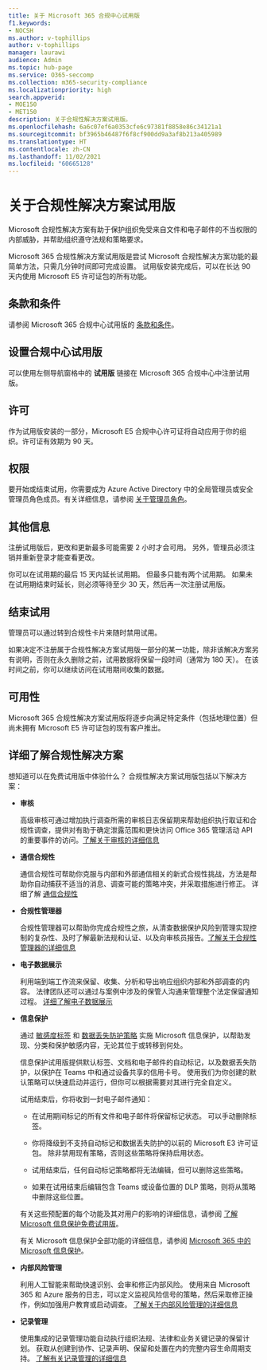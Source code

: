 ```yaml
---
title: 关于 Microsoft 365 合规中心试用版
f1.keywords:
- NOCSH
ms.author: v-tophillips
author: v-tophillips
manager: laurawi
audience: Admin
ms.topic: hub-page
ms.service: O365-seccomp
ms.collection: m365-security-compliance
ms.localizationpriority: high
search.appverid:
- MOE150
- MET150
description: 关于合规性解决方案试用版。
ms.openlocfilehash: 6a6c07ef6a0353cfe6c97381f8858e86c34121a1
ms.sourcegitcommit: bf3965b46487f6f8cf900dd9a3af8b213a405989
ms.translationtype: HT
ms.contentlocale: zh-CN
ms.lasthandoff: 11/02/2021
ms.locfileid: "60665128"
---
```

# <a name="about-the-compliance-solutions-trial"></a>关于合规性解决方案试用版

Microsoft 合规性解决方案有助于保护组织免受来自文件和电子邮件的不当权限的内部威胁，并帮助组织遵守法规和策略要求。

Microsoft 365 合规性解决方案试用版是尝试 Microsoft 合规性解决方案功能的最简单方法，只需几分钟时间即可完成设置。 试用版安装完成后，可以在长达 90 天内使用 Microsoft E5 许可证包的所有功能。

## <a name="terms-and-conditions"></a>条款和条件

请参阅 Microsoft 365 合规中心试用版的 [条款和条件](terms-conditions.md)。

## <a name="set-up-a-compliance-trial"></a>设置合规中心试用版

可以使用左侧导航窗格中的 **试用版** 链接在 Microsoft 365 合规中心中注册试用版。

## <a name="licensing"></a>许可

作为试用版安装的一部分，Microsoft E5 合规中心许可证将自动应用于你的组织。许可证有效期为 90 天。

## <a name="permissions"></a>权限

要开始或结束试用，你需要成为 Azure Active Directory 中的全局管理员或安全管理员角色成员。有关详细信息，请参阅 [关于管理员角色](../admin/add-users/about-admin-roles.md)。

## <a name="additional-information"></a>其他信息

注册试用版后，更改和更新最多可能需要 2 小时才会可用。 另外，管理员必须注销并重新登录才能查看更改。

你可以在试用期的最后 15 天内延长试用期。 但最多只能有两个试用期。 如果未在试用期结束时延长，则必须等待至少 30 天，然后再一次注册试用版。

## <a name="ending-the-trial"></a>结束试用

管理员可以通过转到合规性卡片来随时禁用试用。

如果决定不注册属于合规性解决方案试用版一部分的某一功能，除非该解决方案另有说明，否则在永久删除之前，试用数据将保留一段时间（通常为 180 天）。 在该时间之前，你可以继续访问在试用期间收集的数据。

## <a name="availability"></a>可用性

Microsoft 365 合规性解决方案试用版将逐步向满足特定条件（包括地理位置）但尚未拥有 Microsoft E5 许可证包的现有客户推出。

## <a name="learn-more-about-compliance-solutions"></a>详细了解合规性解决方案

想知道可以在免费试用版中体验什么？ 合规性解决方案试用版包括以下解决方案：

- **审核**

    高级审核可通过增加执行调查所需的审核日志保留期来帮助组织执行取证和合规性调查，提供对有助于确定泄露范围和更快访问 Office 365 管理活动 API 的重要事件的访问。[了解关于审核的详细信息](advanced-audit.md)

- **通信合规性**

    通信合规性可帮助你克服与内部和外部通信相关的新式合规性挑战，方法是帮助你自动捕获不适当的消息、调查可能的策略冲突，并采取措施进行修正。 详细了解 [通信合规性](communication-compliance.md)

- **合规性管理器**

    合规性管理器可以帮助你完成合规性之旅，从清查数据保护风险到管理实现控制的复杂性、及时了解最新法规和认证、以及向审核员报告。[了解关于合规性管理器的详细信息](compliance-manager.md)

- **电子数据展示**

    利用端到端工作流来保留、收集、分析和导出响应组织内部和外部调查的内容。 法律团队还可以通过与案例中涉及的保管人沟通来管理整个法定保留通知过程。 [详细了解电子数据展示](ediscovery.md)

- **信息保护**

    通过 [敏感度标签](sensitivity-labels.md) 和 [数据丢失防护策略](dlp-learn-about-dlp.md) 实施 Microsoft 信息保护，以帮助发现、分类和保护敏感内容，无论其位于或转移到何处。
    
    信息保护试用版提供默认标签、文档和电子邮件的自动标记，以及数据丢失防护，以保护在 Teams 中和通过设备共享的信用卡号。 使用我们为你创建的默认策略可以快速启动并运行，但你可以根据需要对其进行完全自定义。
    
    试用结束后，你将收到一封电子邮件通知：
    
    - 在试用期间标记的所有文件和电子邮件将保留标记状态。 可以手动删除标签。
    
    - 你将降级到不支持自动标记和数据丢失防护的以前的 Microsoft E3 许可证包。 除非禁用现有策略，否则这些策略将保持启用状态。
    
    - 试用结束后，任何自动标记策略都将无法编辑，但可以删除这些策略。
    
    - 如果在试用结束后编辑包含 Teams 或设备位置的 DLP 策略，则将从策略中删除这些位置。
    
    有关这些预配置的每个功能及其对用户的影响的详细信息，请参阅 [了解 Microsoft 信息保护免费试用版](mip-easy-trials.md)。
    
    有关 Microsoft 信息保护全部功能的详细信息，请参阅 [Microsoft 365 中的 Microsoft 信息保护](information-protection.md)。

- **内部风险管理**

    利用人工智能来帮助快速识别、会审和修正内部风险。 使用来自 Microsoft 365 和 Azure 服务的日志，可以定义监视风险信号的策略，然后采取修正操作，例如加强用户教育或启动调查。 [了解关于内部风险管理的详细信息](insider-risk-management-solution-overview.md)

<!--
- **privacy management**

    Privacy management helps your organization understand and manage the personal data in your Microsoft 365 environment, remediate potential privacy risks, and fulfill subject rights requests. [Learn more](/privacy/solutions/privacymanagement/privacy-management)
-->

- **记录管理**

    使用集成的记录管理功能自动执行组织法规、法律和业务关键记录的保留计划。 获取从创建到协作、记录声明、保留和处置在内的完整内容生命周期支持。 [了解有关记录管理的详细信息](records-management.md)
